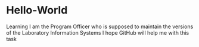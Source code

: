 # Hello-World
Learning
I am the Program Officer who is supposed to maintain the versions of the Laboratory Information Systems
I hope GitHub will help me with this task
